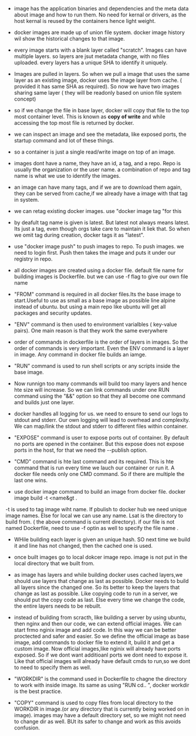 - image has the application binaries and dependencies and the meta data about image and how to run them. No need for kernal or drivers, as the host kernal is reused by the containers hence light weight.

- docker images are made up of union file system. docker image history wil show the historical changes to that image.

- every image starts with a blank layer called "scratch". Images can have multiple layers. so layers are jsut metadata change, with no files uploaded. every layers has a unique SHA to identify it uniquely.

- Images are pulled in layers. So when we pull a image that uses the same layer as an existing image, docker uses the image layer from cache. ( provided it has same SHA as required). So now we have two images sharing same layer ( they will be readonly based on union file system concept)

- so if we change the file in base layer, docker will copy that file to the top most container level. This is known as **copy of write** and while accessing the top most file is returned by docker. 

- we can inspect an image and see the metadata, like exposed ports, the startup command and lot of these things.

- so a container is just a single read/write image on top of an image. 

- images dont have a name, they have an id, a tag, and a repo. Repo is usually the organization or the user name. a combination of repo and tag name is what we use to identify the images. 

- an image can have many tags, and if we are to download them again, they can be served from cache,if we already have a image with that tag in system.

- we can retag existing docker images. use "docker image tag "for this

- by deafult tag name is given is latest. But latest not always means latest. Its just a tag, even though orgs take care to maintain it liek that. So when we omit tag during creation, docker tags it as "latest".

- use "docker image push" to push images to repo. To push images. we need to login first. Push then takes the image and puts it under our registry in repo.

- all docker images are created using a docker file. default file name for building images is Dockerfile. but we can use -f flag to give our own file name

- "FROM" command is required in all docker files.Its the base image to start.Useful to use as small as a base image as possible line alpine instead of ubuntu. but using a main repo like ubuntu will get all packages and security updates.

- "ENV" command is then used to environment varialbles ( key-value pairs). One main reason is that they work the same everywhere

- order of commands in dockerfile is the order of layers in images. So the order of commands is very important. Even the ENV command is a layer in image. Any command in docker file builds an iamge. 

- "RUN" command is used to run shell scripts or any scripts inside the base image. 

- Now runnign too many commands will build too many layers and hence hte size will increase. So we can link commands under one RUN command using the "&&" option so that they all become one command and builds just one layer.

- docker handles all logging for us. we need to ensure to send our logs to stdout and stderr. Our own logging will lead to overhead and complexity. We can map/link the stdout and stderr to different files within container.

- "EXPOSE" command is user to expose ports out of container. By default no ports are opened in the container. But this expose does not expose ports in the host, for that we need the --publish option.

- "CMD" command is hte last command and its required. This is hte command that is run every time we lauch our container or run it. A docker file needs only one CMD command. So if there are multiple the last one wins.

- use docker image command to build an image from docker file. 
docker image build -t <name&gt .

-t is used to tag image wiht name. If pbulish to docker hub we need unique image names. Else for local we can use any name. Lsat is the directory to build from. ( the above command is current directory). if our file is not named Dockerfile, need to use -f optin as well to specify the file name .

- WHile building each layer is given an unique hash. SO next time we build it and line has not changed, then the cached one is used. 

- once built images go to local dokcer image repo. image is not put in the local directory that we built from.

- as image has layers and while building docker uses cached layers,we should use layers that change as last as possible. Docker needs to build all layers since the changed one. So its better to keep the layers that change as last as possible. Like copying code to run in a server, we should put the copy code as last. Else every time we change the code, the entire layers needs to be rebuilt. 

- instead of building from scracth, like building a server by using ubuntu, then nginx and then our code, we can extend official images. We can start frmo nginix image and add code. In this way we can be better proctected and safer and easier. So we define the official image as base image, add commands to docker file to extend it, build it and get a custom image. Now official images,like nginix will already have ports exposed. So if we dont want additioanl ports we dont need to expose it. Like that official images will already have default cmds to run,so we dont to need to specify them as well. 

- "WORKDIR" is the command used in Dockerfile to chagne the directory to work with inside image. Its same as using "RUN cd.. ", docker workdir is the best practice. 

- "COPY" command is used to copy files from local directory to the WORKDIR in image.(or any directory that is currently being worked on in image). images may have a default directory set, so we might not need to change dir as well. BUt its safer to change and work as this avoids confusion.










